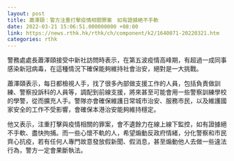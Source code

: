 ```yaml
---
layout: post
title: 蕭澤頤：警方注重打擊疫情相關罪案　如有證據絶不手軟
date: 2022-03-21 15:06:51.000000000 +08:00
link: https://news.rthk.hk/rthk/ch/component/k2/1640071-20220321.htm
categories: rthk
---
```


警務處處長蕭澤頤接受中新社訪問時表示，在第五波疫情高峰期，有超過一成同事感染新冠病毒，在這種情況下確保能夠維持社會治安，絕對是一大挑戰。

蕭澤頤表示，每日都檢視人手，找了很多內部做支援工作的人員，包括負責做訓練、警察投訴科的人員等，調配到前線支援，將來甚至可能會用一些警察訓練學校的學警，從而擴充人手。警隊亦會確保維護日常城市治安、服務市民，以及維護國家安全的工作不受影響，會確保本港治安能夠維持穩定。

他又表示，注重打擊與疫情相關的罪案，會不遺餘力在線上線下監控，如有證據絕不手軟、盡快拘捕。而一些心懷不軌的人，希望煽動反政府情緒，分化警察和市民齊心抗疫，若有任何人專門故意發放假新聞、假消息，甚至煽動他人去做一些違法行為，警方一定會果斷執法。
